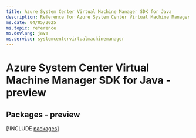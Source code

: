 ```yaml
---
title: Azure System Center Virtual Machine Manager SDK for Java
description: Reference for Azure System Center Virtual Machine Manager SDK for Java
ms.date: 04/05/2025
ms.topic: reference
ms.devlang: java
ms.service: systemcentervirtualmachinemanager
---
```

# Azure System Center Virtual Machine Manager SDK for Java - preview
## Packages - preview
[!INCLUDE [packages](system-center-virtual-machine-manager-index.md)]